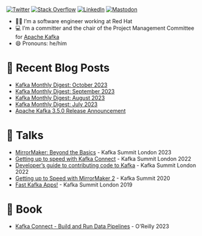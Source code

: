 [![Twitter](https://img.shields.io/badge/Twitter-1DA1F2?logo=twitter&logoColor=white)](https://twitter.com/MickaelMaison)
[![Stack Overflow](https://img.shields.io/badge/StackOverflow-FE7A16?logo=stackoverflow&logoColor=white)](https://stackoverflow.com/users/1765189/mickael-maison?tab=profile)
[![LinkedIn](https://img.shields.io/badge/LinkedIn-0077B5?logo=linkedin&logoColor=white)](https://www.linkedin.com/in/mickaelmaison/)
[![Mastodon](https://img.shields.io/badge/Mastodon-5855DE?logo=mastodon&logoColor=white)](https://mas.to/@MickaelMaison)

- 👨‍🔧 I’m a software engineer working at Red Hat
- 💻 I’m a committer and the chair of the Project Management Committee for [Apache Kafka](https://kafka.apache.org/)
- 😄 Pronouns: he/him

# 📝 Recent Blog Posts

- [Kafka Monthly Digest: October 2023](https://developers.redhat.com/blog/2023/11/02/kafka-monthly-digest-october-2023)
- [Kafka Monthly Digest: September 2023](https://developers.redhat.com/blog/2023/10/02/kafka-monthly-digest-september-2023)
- [Kafka Monthly Digest: August 2023](https://developers.redhat.com/blog/2023/09/01/kafka-monthly-digest-august-2023)
- [Kafka Monthly Digest: July 2023](https://developers.redhat.com/blog/2023/07/31/kafka-monthly-digest-july-2023)
- [Apache Kafka 3.5.0 Release Announcement](https://kafka.apache.org/blog#apache_kafka_350_release_announcement)

# 💬 Talks

- [MirrorMaker: Beyond the Basics](https://www.confluent.io/events/kafka-summit-london-2023/mirrormaker-beyond-the-basics/) - Kafka Summit London 2023
- [Getting up to speed with Kafka Connect](https://www.confluent.io/en-gb/events/kafka-summit-london-2022/getting-up-to-speed-with-kafka-connect-from-the-basics-to-the-latest/) - Kafka Summit London 2022
- [Developer’s guide to contributing code to Kafka](https://www.confluent.io/events/kafka-summit-london-2022/developers-guide-to-contributing-code-to-kafka/) - Kafka Summit London 2022
- [Getting up to Speed with MirrorMaker 2](https://www.confluent.io/resources/kafka-summit-2020/getting-up-to-speed-with-mirrormaker-2/) - Kafka Summit 2020
- [Fast Kafka Apps!](https://www.confluent.io/kafka-summit-lon19/fast-kafka-apps/) - Kafka Summit London 2019

# 📘 Book

- [Kafka Connect - Build and Run Data Pipelines](https://www.oreilly.com/library/view/kafka-connect/9781098126520/) - O'Reilly 2023
